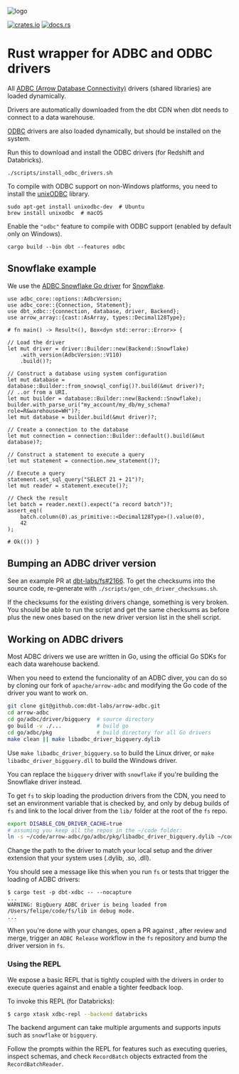 ![logo](https://raw.githubusercontent.com/apache/arrow/refs/heads/main/docs/source/_static/favicon.ico)

[![crates.io](https://img.shields.io/crates/v/adbc_snowflake.svg)](https://crates.io/crates/adbc_snowflake)
[![docs.rs](https://docs.rs/adbc_snowflake/badge.svg)](https://docs.rs/c)

# Rust wrapper for ADBC and ODBC drivers

All [ADBC (Arrow Database Connectivity)](https://arrow.apache.org/adbc/) drivers
(shared libraries) are loaded dynamically.

Drivers are automatically downloaded from the dbt CDN when dbt needs to connect to a
data warehouse.

[ODBC](https://en.wikipedia.org/wiki/Open_Database_Connectivity) drivers are
also loaded dynamically, but should be installed on the system.

Run this to download and install the ODBC drivers (for Redshift and Databricks).

```
./scripts/install_odbc_drivers.sh
```

To compile with ODBC support on non-Windows platforms, you need to install the
[unixODBC](http://www.unixodbc.org/) library.

```
sudo apt-get install unixodbc-dev  # Ubuntu
brew install unixodbc  # macOS
```

Enable the `"odbc"` feature to compile with ODBC support (enabled by default
only on Windows).

```
cargo build --bin dbt --features odbc
```

## Snowflake example

We use the
[ADBC Snowflake Go driver](https://github.com/apache/arrow-adbc/tree/main/go/adbc/driver/snowflake)
for [Snowflake](https://www.snowflake.com).

```rust,no_run
use adbc_core::options::AdbcVersion;
use adbc_core::{Connection, Statement};
use dbt_xdbc::{connection, database, driver, Backend};
use arrow_array::{cast::AsArray, types::Decimal128Type};

# fn main() -> Result<(), Box<dyn std::error::Error>> {

// Load the driver
let mut driver = driver::Builder::new(Backend::Snowflake)
    .with_version(AdbcVersion::V110)
    .build()?;

// Construct a database using system configuration
let mut database = database::Builder::from_snowsql_config()?.build(&mut driver)?;
// ..or from a URI.
let mut builder = database::Builder::new(Backend::Snowflake);
builder.with_parse_uri("my_account/my_db/my_schema?role=R&warehouse=WH")?;
let mut database = builder.build(&mut driver)?;

// Create a connection to the database
let mut connection = connection::Builder::default().build(&mut database)?;

// Construct a statement to execute a query
let mut statement = connection.new_statement()?;

// Execute a query
statement.set_sql_query("SELECT 21 + 21")?;
let mut reader = statement.execute()?;

// Check the result
let batch = reader.next().expect("a record batch")?;
assert_eq!(
    batch.column(0).as_primitive::<Decimal128Type>().value(0),
    42
);

# Ok(()) }
```

## Bumping an ADBC driver version

See an example PR at [dbt-labs/fs#2166](https://github.com/dbt-labs/fs/pull/2166).
To get the checksums into the source code, re-generate with
`./scripts/gen_cdn_driver_checksums.sh`.

If the checksums for the existing drivers change, something is very broken. You
should be able to run the script and get the same checksums as before plus the
new ones based on the new driver version list in the shell script.

## Working on ADBC drivers

Most ADBC drivers we use are written in Go, using the official Go SDKs for each
data warehouse backend.

When you need to extend the funcionality of an ADBC diver, you can do so by
cloning our fork of `apache/arrow-adbc` and modifying the Go code of the driver
you want to work on.

```bash
git clone git@github.com:dbt-labs/arrow-adbc.git
cd arrow-adbc
cd go/adbc/driver/bigquery  # source directory
go build -v ./...           # build go
cd go/adbc/pkg              # build directory for all Go drivers
make clean || make libadbc_driver_bigquery.dylib
```

Use `make libadbc_driver_bigquery.so` to build the Linux driver, or
`make libadbc_driver_bigquery.dll` to build the Windows driver.

You can replace the `bigquery` driver with `snowflake` if you're building the
Snowflake driver instead.

To get `fs` to skip loading the production drivers from the CDN, you need to set
an environment variable that is checked by, and only by debug builds of `fs` and
link to the local driver from the `lib/` folder at the root of the `fs` repo.

```bash
export DISABLE_CDN_DRIVER_CACHE=true
# assuming you keep all the repos in the ~/code folder:
ln -s ~/code/arrow-adbc/go/adbc/pkg/libadbc_driver_bigquery.dylib ~/code/fs/lib/libadbc_driver_bigquery.dylib
```

Change the path to the driver to match your local setup and the driver extension
that your system uses (.dylib, .so, .dll).

You should see a message like this when you run `fs` or tests that trigger the
loading of ADBC drivers:

```
$ cargo test -p dbt-xdbc -- --nocapture
...
WARNING: BigQuery ADBC driver is being loaded from /Users/felipe/code/fs/lib in debug mode.
...
```

When you're done with your changes, open a PR against [](https://github.com/dbt-labs/arrow-adbc),
after review and merge, trigger an `ADBC Release` workflow in the `fs`
repository and bump the driver version in `fs`.

### Using the REPL

We expose a basic REPL that is tightly coupled with the drivers in order to execute queries against and enable a tighter feedback loop.

To invoke this REPL (for Databricks):

```bash
$ cargo xtask xdbc-repl --backend databricks
```

The backend argument can take multiple arguments and supports inputs such as `snowflake` or `bigquery`.

Follow the prompts within the REPL for features such as executing queries, inspect schemas, and check `RecordBatch` objects extracted from the `RecordBatchReader`.